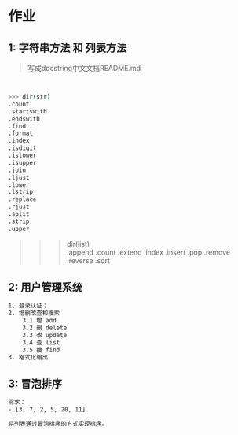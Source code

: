 # 作业

## 1: 字符串方法 和 列表方法 
> 写成docstring中文文档README.md


```bash


>>> dir(str)  
.count
.startswith
.endswith
.find
.format
.index
.isdigit
.islower
.isupper
.join
.ljust
.lower
.lstrip
.replace
.rjust
.split
.strip
.upper
```

>>> dir(list)  
.append
.count
.extend
.index
.insert
.pop
.remove
.reverse
.sort

## 2: 用户管理系统
```bash
1. 登录认证；
2. 增删改查和搜索
    3.1 增 add
    3.2 删 delete
    3.3 改 update
    3.4 查 list
    3.5 搜 find
3. 格式化输出   
```

## 3: 冒泡排序
```bash
需求：
- [3, 7, 2, 5, 20, 11]

将列表通过冒泡排序的方式实现排序。

```
